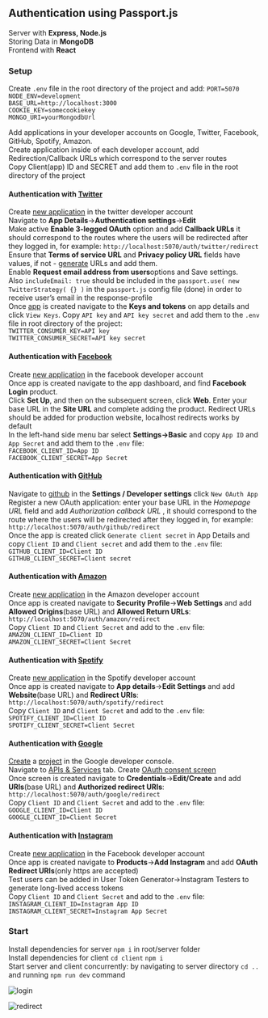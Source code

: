 ##  Authentication using Passport.js  
Server with **Express, Node.js**  
Storing Data in **MongoDB**  
Frontend with **React**   

### Setup  

Create `.env` file in the root directory of the project and add: 
`PORT=5070`    
`NODE_ENV=development`   
`BASE_URL=http://localhost:3000`    
`COOKIE_KEY=somecookiekey`  
`MONGO_URI=yourMongodbUrl`  

Add applications in your developer accounts on Google, Twitter, Facebook, GitHub, Spotify, Amazon.  
Create application inside of each developer account, add Redirection/Callback URLs which correspond to the server routes  
Copy Client(app) ID and SECRET and add them to `.env` file in the root directory of the project

#### Authentication with [Twitter](http://www.passportjs.org/packages/passport-twitter/)  
Create [new application](https://developer.twitter.com/en/portal/apps/new) in the twitter developer account  
Navigate to **App Details**->**Authentication settings**->**Edit**  
Make active  **Enable 3-legged OAuth** option and add **Callback URLs** it should correspond to the routes where the users will be redirected after they logged in, for example: `http://localhost:5070/auth/twitter/redirect`  
Ensure that  **Terms of service URL**  and  **Privacy policy URL**  fields have values, if not - [generate](https://app.privacypolicies.com/wizard/privacy-policy) URLs and add them.   
Enable **Request email address from users**options and Save settings.  
Also `includeEmail: true` should be included in the `passport.use( new TwitterStrategy( {} )` in the `passport.js` config file (done) in order to receive user’s email in the response-profile  
Once [app](https://developer.twitter.com/en/portal/apps/) is created navigate to the **Keys and tokens** on app details and click `View Keys`. Copy `API key` and `API key secret` and add them to the `.env` file in root directory of the project:   
`TWITTER_CONSUMER_KEY=API key`   
`TWITTER_CONSUMER_SECRET=API key secret`    

#### Authentication with [Facebook](http://www.passportjs.org/packages/passport-facebook/)      
Create [new application](https://developers.facebook.com/apps/) in the facebook developer account   
Once app is created navigate to the app dashboard, and find **Facebook Login** product.  
Click **Set Up**, and then on the subsequent screen, click **Web**. Enter your base URL in the **Site URL** and complete adding the product. Redirect URLs should be added for production website, localhost redirects works by default       
In the left-hand side menu bar select **Settings->Basic** and copy `App ID` and `App Secret` and add them to the `.env` file:    
`FACEBOOK_CLIENT_ID=App ID`  
`FACEBOOK_CLIENT_SECRET=App Secret`  

#### Authentication with [GitHub](http://www.passportjs.org/packages/passport-github/)    
Navigate to [github](https://github.com/settings/developers) in the **Settings / Developer settings** click `New OAuth App`    
 Register a new OAuth application: enter your base URL in the *Homepage URL* field and add *Authorization callback URL* , it should correspond to the route where the users will be redirected after they logged in, for example: `http://localhost:5070/auth/github/redirect`  
Once the app is created click `Generate client secret` in App Details and copy `Client ID` and `Client secret` and add them to the `.env` file:   
`GITHUB_CLIENT_ID=Client ID`  
`GITHUB_CLIENT_SECRET=Client secret`  

#### Authentication with [Amazon](http://www.passportjs.org/packages/passport-amazon/)      
Create [new application](https://developer.amazon.com/loginwithamazon/console/site/lwa/overview.html) in the Amazon developer account   
Once app is created navigate to **Security Profile**->**Web Settings** and add **Allowed Origins**(base URL) and **Allowed Return URLs**: `http://localhost:5070/auth/amazon/redirect`  
Copy `Client ID` and `Client Secret` and add to the `.env` file:    
`AMAZON_CLIENT_ID=Client ID`  
`AMAZON_CLIENT_SECRET=Client Secret` 

#### Authentication with [Spotify](http://www.passportjs.org/packages/passport-spotify/)      
Create [new application](https://developer.spotify.com/dashboard/applications) in the Spotify developer account   
Once app is created navigate to **App details**->**Edit Settings** and add **Website**(base URL) and **Redirect URIs**: `http://localhost:5070/auth/spotify/redirect`  
Copy `Client ID` and `Client Secret` and add to the `.env` file:    
`SPOTIFY_CLIENT_ID=Client ID`  
`SPOTIFY_CLIENT_SECRET=Client Secret`

#### Authentication with [Google](http://www.passportjs.org/packages/passport-google-oauth20/)      
[Create](https://developers.google.com/adwords/api/docs/guides/authentication#create_a_client_id_and_client_secret) a [project](https://console.developers.google.com/) in the Google developer console.  
Navigate to [APIs & Services](https://console.developers.google.com/apis/dashboard) tab. Create [OAuth consent screen](https://console.developers.google.com/apis/credentials/consent)     
Once screen is created navigate to **Credentials**->**Edit/Create** and add **URIs**(base URL) and **Authorized redirect URIs**: `http://localhost:5070/auth/google/redirect`  
Copy `Client ID` and `Client Secret` and add to the `.env` file:    
`GOOGLE_CLIENT_ID=Client ID`  
`GOOGLE_CLIENT_ID=Client Secret`

#### Authentication with [Instagram](http://www.passportjs.org/packages/passport-instagram/)      
Create [new application](https://developers.facebook.com/apps/) in the Facebook developer account   
Once app is created navigate to **Products**->**Add Instagram** and add **OAuth Redirect URIs**(only https are accepted)  
Test users can be added in User Token Generator->Instagram Testers to generate long-lived access tokens   
Copy `Client ID` and `Client Secret` and add to the `.env` file:    
`INSTAGRAM_CLIENT_ID=Instagram App ID`  
`INSTAGRAM_CLIENT_SECRET=Instagram App Secret`


### Start
Install dependencies for server `npm i` in root/server folder     
Install dependencies for client `cd client` `npm i`   
Start server and client concurrently: by navigating to server directory `cd ..` and running `npm run dev` command   


![login](https://res.cloudinary.com/dnkftif1n/image/upload/v1610051827/projectsGitHUB/login%20passport/1_dv7pra.png)  
 
![redirect](https://res.cloudinary.com/dnkftif1n/image/upload/v1610051843/projectsGitHUB/login%20passport/2_fiznvn.png)  
